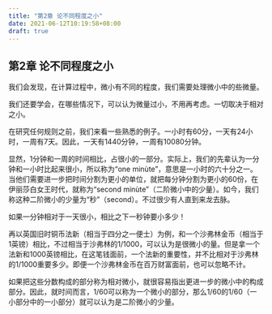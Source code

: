 ```yaml
---
title: "第2章 论不同程度之小"
date: 2021-06-12T10:19:58+08:00
draft: true
---
```


## 第2章 论不同程度之小

我们会发现，在计算过程中，微小有不同的程度，我们需要处理微小中的些微量。

我们还要学会，在哪些情况下，可以认为微量过小，不用再考虑。一切取决于相对之小。

在研究任何规则之前，我们来看一些熟悉的例子。一小时有60分，一天有24小时，一周有7天。因此，一天有1440分钟，一周有10080分钟。

显然，1分钟和一周的时间相比，占很小的一部分。实际上，我们的先辈认为一分钟和一小时比起来很小，所以称为“one minùte”，意思是一小时的六十分之一。当他们需要进一步把时间分割为更小的单位，就把每分钟分割为更小的60份，在伊丽莎白女王时代，就称为“second minùte”（二阶微小中的少量）。如今，我们称这种二阶微小的少量为“秒”（second）。不过很少有人直到来龙去脉。

如果一分钟相对于一天很小，相比之下一秒钟要小多少！

再以英国旧时铜币法新（相当于四分之一便士）为例，和一个沙弗林金币（相当于1英镑）相比，不过相当于沙弗林的1/1000，可以认为是很微小的量。但是拿一个法新和1000英镑相比，在这笔钱面前，一个法新的重要性，并不比相对于沙弗林的1/1000重要多少。即便一个沙弗林金币在百万财富面前，也可以忽略不计。

如果把这些分数构成的部分称为相对微小，就很容易指出更进一步的微小中的构成部分。因此，就时间而言，1/60可以称为一个微小的部分，那么1/60的1/60（一小部分中的一小部分）就可以认为是二阶微小的少量。
